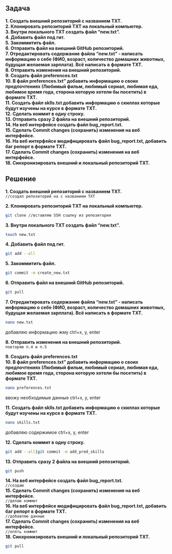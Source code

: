 ## Задача ##

**1. Создать внешний репозиторий c названием TXT.**  
**2. Клонировать репозиторий TXT на локальный компьютер.**  
**3. Внутри локального TXT создать файл “new.txt”.**  
**4. Добавить файл под гит.**  
**5. Закоммитить файл.**  
**6. Отправить файл на внешний GitHub репозиторий.**  
**7. Отредактировать содержание файла “new.txt” - написать информацию о себе (ФИО, возраст, количество домашних животных, будущая желаемая зарплата). Всё написать в формате TXT.**  
**8. Отправить изменения на внешний репозиторий.**  
**9. Создать файл preferences.txt**  
**10. В файл preferences.txt” добавить информацию о своих предпочтениях (Любимый фильм, любимый сериал, любимая еда, любимое время года, сторона которую хотели бы посетить) в формате TXT.**  
**11. Создать файл sklls.txt добавить информацию о скиллах которые будут изучены на курсе в формате TXT.**  
**12. Сделать коммит в одну строку.**  
**13. Отправить сразу 2 файла на внешний репозиторий.**  
**14. На веб интерфейсе создать файл bug_report.txt.**  
**15. Сделать Commit changes (сохранить) изменения на веб интерфейсе.**  
**16. На веб интерфейсе модифицировать файл bug_report.txt, добавить баг репорт в формате TXT.**  
**17. Сделать Commit changes (сохранить) изменения на веб интерфейсе.**  
**18. Синхронизировать внешний и локальный репозиторий TXT.**  

## Решение ##  

**1. Создать внешний репозиторий c названием TXT.**  
```//создал репозиторий на с названием TXT```

**2. Клонировать репозиторий TXT на локальный компьютер.**  
```bash
git clone //вставляю SSH ссылку из репозитория
```
**3. Внутри локального TXT создать файл “new.txt”.**  
```bash
touch new.txt
```
**4. Добавить файл под гит.**  
```bash
git add --all
```
**5. Закоммитить файл.**  
```bash
git commit -m create_new.txt
```
**6. Отправить файл на внешний GitHub репозиторий.**  
```bash
git pull
```
**7. Отредактировать содержание файла “new.txt” - написать информацию о себе (ФИО, возраст, количество домашних животных, будущая желаемая зарплата). Всё написать в формате TXT.**  
```bash
nano new.txt
```
добавляю информацию
жму ctrl+x, y, enter

**8. Отправить изменения на внешний репозиторий.**  
```повторяю п.4 и п.5```  

**9. Создать файл preferences.txt**  
**10. В файл preferences.txt” добавить информацию о своих предпочтениях (Любимый фильм, любимый сериал, любимая еда, любимое время года, сторона которую хотели бы посетить) в формате TXT.**  
```bash
nano preferences.txt 
```
ввожу необходимые данные
ctrl+x, y, enter

**11. Создать файл sklls.txt добавить информацию о скиллах которые будут изучены на курсе в формате TXT.**  
```bash
nano skills.txt
```
добавляю содержимое
ctrl+x, y, enter

**12. Сделать коммит в одну строку.**  
```bash
git add --all|git commit -m add_pred_skills
```
**13. Отправить сразу 2 файла на внешний репозиторий.**  
```bash
git push
```
**14. На веб интерфейсе создать файл bug_report.txt.**  
```//создаю```  
**15. Сделать Commit changes (сохранить) изменения на веб интерфейсе.**  
```//делаю коммит```  
**16. На веб интерфейсе модифицировать файл bug_report.txt, добавить баг репорт в формате TXT.**  
```//добавляю данные```  
**17. Сделать Commit changes (сохранить) изменения на веб интерфейсе.**  
```//опять коммит```  
**18. Синхронизировать внешний и локальный репозиторий TXT.**  
```bash
git pull
```
